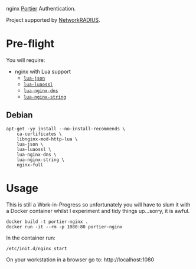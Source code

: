 nginx [Portier](https://portier.github.io/) Authentication.

Project supported by [NetworkRADIUS](https://networkradius.com/).

# Pre-flight

You will require:

 * nginx with Lua support
     * [`lua-json`](https://github.com/harningt/luajson)
     * [`lua-luaossl`](http://25thandclement.com/~william/projects/luaossl.html)
     * [`lua-nginx-dns`](https://github.com/openresty/lua-resty-dns)
     * [`lua-nginx-string`](https://github.com/openresty/lua-resty-string)

## Debian

    apt-get -yy install --no-install-recommends \
    	ca-certificates \
    	libnginx-mod-http-lua \
    	lua-json \
    	lua-luaossl \
    	lua-nginx-dns \
    	lua-nginx-string \
    	nginx-full

# Usage

This is still a Work-in-Progress so unfortunately you will have to slum it with a Docker container whilst I experiment and tidy things up...sorry, it is awful.

    docker build -t portier-nginx .
    docker run -it --rm -p 1080:80 portier-nginx

In the container run:

    /etc/init.d/nginx start

On your workstation in a browser go to: http://localhost:1080
